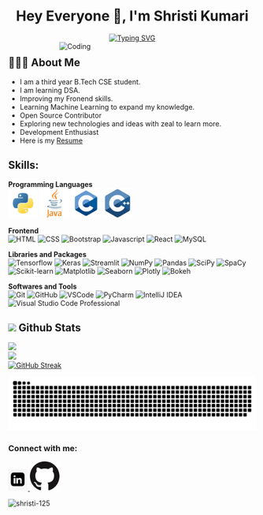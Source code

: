 <h1 align="center">Hey Everyone 👋, I'm Shristi Kumari</h1>
<center><a href="https://git.io/typing-svg"><img src="https://readme-typing-svg.demolab.com?font=Rockwell&weight=700&size=25&pause=4000&color=3799F7&width=975&lines=Frontend+Developer+%7C+Data+Analyst+%7C+Java+%7C+Python+%7C+Development+Enthusiast" alt="Typing SVG" /></a>
</center>
<img align="right" alt="Coding" width="400" src="https://mir-s3-cdn-cf.behance.net/project_modules/disp/601014116770475.6068beff4640a.gif">

## 👨🏻‍💻 About Me
-  I am a third year B.Tech CSE student.
-  I am learning DSA.
-  Improving my Fronend skills.
-  Learning Machine Learning to expand my knowledge.
-  Open Source Contributor  
-  Exploring new technologies and ideas with zeal to learn more.
-  Development Enthusiast
-  Here is my [Resume](https://drive.google.com/file/d/19VyEkUKLGutDtBU_pCiNbgtZb4UgRLyo/view?usp=sharing)

## Skills:

<b>Programming Languages</b><br>
<img src = "https://raw.githubusercontent.com/github/explore/master/topics/python/python.png" width="60px">
<img src = "https://raw.githubusercontent.com/github/explore/master/topics/java/java.png" width = "60px">
<img src = "https://raw.githubusercontent.com/github/explore/master/topics/c/c.png" width = "60px">
<img src = "https://raw.githubusercontent.com/github/explore/master/topics/cpp/cpp.png" width = "60px">

<b>Frontend</b><br>
![HTML](https://img.shields.io/badge/HTML5-E34F26?style=for-the-badge&logo=html5&logoColor=white)
![CSS](https://img.shields.io/badge/CSS5-1572B6?style=for-the-badge&logo=css3&logoColor=white)
![Bootstrap](https://img.shields.io/badge/Bootstrap-563D7C?style=for-the-badge&logo=bootstrap&logoColor=white)
![Javascript](https://img.shields.io/badge/Javascript-F0DB4F?style=for-the-badge&labelColor=black&logo=javascript&logoColor=F0DB4F)
![React](https://img.shields.io/badge/-React-61DBFB?style=for-the-badge&labelColor=black&logo=react&logoColor=61DBFB)
![MySQL](https://img.shields.io/badge/MySQL-lightgrey?logo=mysql&style=for-the-badge&logoColor=white&labelColor=blue)

<b>Libraries and Packages</b><br>
![Tensorflow](https://img.shields.io/badge/Tensorflow-007acc?style=for-the-badge&labelColor=black&logo=tensorflow&logoColor=007acc)
![Keras](https://img.shields.io/badge/keras-white?style=for-the-badge&logo=keras&logoColor=red)
![Streamlit](https://img.shields.io/badge/streamlit-000000?style=for-the-badge&logo=streamlit&logoColor=red)
![NumPy](https://img.shields.io/badge/numpy-white?style=for-the-badge&logo=numpy&logoColor=blue)
![Pandas](https://img.shields.io/badge/pandas-000000?style=for-the-badge&logo=pandas&logoColor=#00008B)
![SciPy](https://img.shields.io/badge/scipy-000000?style=for-the-badge&logo=scipy&logoColor=blue)
![SpaCy](https://img.shields.io/badge/spacy-000000?style=for-the-badge&logo=spacy&logoColor=blue)
![Scikit-learn](https://img.shields.io/badge/scikitlearn-000000?style=for-the-badge&logo=scikitlearn&logoColor=orange)
![Matplotlib](https://img.shields.io/badge/matplotlib-white?style=for-the-badge&logo=matplotlib&logoColor=white)
![Seaborn](https://img.shields.io/badge/seaborn-blue?style=for-the-badge&logo=seaborn&logoColor=grey)
![Plotly](https://img.shields.io/badge/plotly-000000?style=for-the-badge&logo=plotly&logoColor=pink)
![Bokeh](https://img.shields.io/badge/bokeh-pink?style=for-the-badge&logo=bokeh&logoColor=green)


<b>Softwares and Tools</b><br>
![Git](https://img.shields.io/badge/Git-F05032?style=for-the-badge&logo=git&logoColor=white)
![GitHub](https://img.shields.io/badge/GitHub-181717?style=for-the-badge&logo=github&logoColor=white)
![VSCode](https://img.shields.io/badge/Visual_Studio-0078d7?style=for-the-badge&logo=visual%20studio&logoColor=white)
![PyCharm](https://img.shields.io/badge/PyCharm-000000?style=for-the-badge&logo=pycharm&logoColor=white)
![IntelliJ IDEA](https://img.shields.io/badge/IntelliJ_IDEA-000000?style=for-the-badge&logo=intellij-idea&logoColor=white)
![Visual Studio Code Professional](https://img.shields.io/badge/VS_Code_Professional-007ACC?style=for-the-badge&logo=visual-studio-code&logoColor=white)


## <img src="https://media.giphy.com/media/iY8CRBdQXODJSCERIr/giphy.gif" width="35"><b> Github Stats </b>

<!--<img src="https://github-readme-stats.vercel.app/api/top-langs/?username=SHRISTI-125&theme=merko&layout=pie">-->
<img src="https://github-readme-stats.vercel.app/api/top-langs/?username=SHRISTI-125&theme=merko&layout=pie&exclude_repo=Advanced-Data-Visualization-using-Seaborn&exclude_repo=book-">

<br>
<img src="https://github-readme-stats.vercel.app/api?username=SHRISTI-125&theme=omni&show_icons=true"/><br>
<a href="https://git.io/streak-stats"><img src="https://github-readme-streak-stats.herokuapp.com?user=SHRISTI-125&theme=deuteranopia-friendly-theme" alt="GitHub Streak" /></a><br>
<!--<p><img align="left" src="https://github-readme-stats.vercel.app/api/top-langs?username=shristi-125&theme=github_dark&show_icons=true&locale=en&layout=compact" alt="shristi-125" /></p><br>-->

![Git](https://github.com/Platane/snk/raw/output/github-contribution-grid-snake.svg)


<h3 align="left">Connect with me:</h3>
<p align="left">
  <a href="https://www.linkedin.com/in/shristi-kumari-365a48276/">
  <img src = "https://github.com/SHRISTI-125/SHRISTI-125/blob/main/linkedin_logo.png"width = "40px" >
  </a>
 <a href="https://github.com/SHRISTI-125" target="_blank">
  <img src = "https://raw.githubusercontent.com/github/explore/master/topics/github/github.png" width = "60px" alt="SHRISTI-125" />
 </a>
</p>


<p align="left"> <img src="https://komarev.com/ghpvc/?username=SHRISTI-125&label=Profile%20views&color=blue&style=flat" alt="shristi-125" /> </p>

